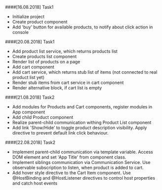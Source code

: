 ####[16.08.2018] Task1
- Initialize project
- Create product component
- Add 'buy' button for available products, to notify about click action in console

####[20.08.2018] Task1
- Add product list service, which returns products list
- Create products list component
- Render list of products on a page
- Add cart component
- Add cart service, which returns stub list of items (not connected to real product list yet)
- Render stub items from cart service in cart component
- Render alternative block, if cart list is empty

####[21.08.2018] Task2
- Add modules for Products and Cart components, register modules in App component
- Add child Product component
- Realize parent-child communication withing Product List component
- Add link 'Show/Hide' to toggle product description visibility. Apply directive to prevent default link click behaviour.

####[22.08.2018] Task2
- Implement parent-child communication via template variable. Access DOM element and set 'App Title' from component class.
- Implement siblings communication via Communication Service. Use observable subscription to listen, when product is added to cart.
- Add hover style directive to the Cart Item component. Use @HostBinding and @HostListener directives to control host properties and catch host events
